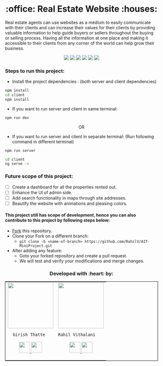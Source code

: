 <h1 align="center">:office: Real Estate Website :houses:</h1>

Real estate agents can use websites as a medium to easily communicate with their clients and can increase their values for their clients by providing valuable information to help guide buyers or sellers throughout the buying or selling process. Having all the information at one place and making it accessible to their clients from any corner of the world can help grow their business.


<div align="center">

[![](https://img.shields.io/badge/Made_with-NodeJS-green?style=for-the-badge&logo=javascript)](https://nodejs.org/en/ "NodeJS")
[![](https://img.shields.io/badge/Made_with-ExpressJS-white?style=for-the-badge&logo=express)](https://expressjs.com/ "ExpressJS")
[![](https://img.shields.io/badge/Made_with-Angular-red?style=for-the-badge&logo=angular)](https://angular.io/ "Angular")
[![](https://img.shields.io/badge/IDE-Visual_Studio_Code-blue?style=for-the-badge&logo=visual-studio-code)](https://code.visualstudio.com/ "Visual Studio Code IDE")
[![](https://img.shields.io/badge/Database-MongoDB-green?style=for-the-badge&logo=mongodb)](https://www.mongodb.com/ "MongoDB")
[![](https://img.shields.io/badge/Deployed_To-Heroku-indigo?style=for-the-badge&logo=heroku)](https://www.heroku.com/ "heroku")

</div>
 
### Steps to run this project:

- Install the project dependencies : (both server and client dependencies)

```bash
npm install
cd client
npm install
```

- If you want to run server and client in same terminal:
```bash
npm run dev
```
<p align="center"> OR </p>

- If you want to run server and client in separate terminal: (Run following command in different terminal)
```bash
npm run server
```

```bash
cd client
ng serve -o
```

### Future scope of this project:

* [ ] Create a dashboard for all the properties rented out.
* [ ] Enhance the UI of admin side.
* [ ] Add search functionality in maps through site addresses.
* [ ] Beautify the website with animations and pleasing colors.

#### This project still has scope of development, hence you can also contribute to this project by following steps below:
* [Fork](https://github.com/RahilV/AIT-MiniProject) this repository.
* Clone your Fork on a different branch:
	* `git clone -b <name-of-branch> https://github.com/RahilV/AIT-MiniProject.git`
* After adding any feature:
	* Goto your forked repository and create a pull request.
	* We will test and verify your modifications and merge changes.

<h3 align="center"><b>Developed with :heart: by: </b></h3>

<table style="border:1px solid black;margin-left:auto;margin-right:auto;">  
<tr>
  <td>
    <img src="https://avatars.githubusercontent.com/u/43734717?v=4" width="150" height="150"/>     
      
      Girish Thatte
  <p align="center">
    <a href = "https://github.com/girishgr8">
      <img src = "http://www.iconninja.com/files/241/825/211/round-collaboration-social-github-code-circle-network-icon.svg" width="36" height = "36"/>
    </a>
    <a href = "https://www.linkedin.com/in/girish-thatte/">
      <img src = "http://www.iconninja.com/files/863/607/751/network-linkedin-social-connection-circular-circle-media-icon.svg" width="36" height="36"/>
    </a>
  </p>
  </td>
  
  <td>
    <img align='center' src="https://avatars.githubusercontent.com/u/50208162?v=4" width="150" height="150">
     
    Rahil Vithalani
  <p align="center">
    <a href = "https://github.com/RahilV">
      <img src = "http://www.iconninja.com/files/241/825/211/round-collaboration-social-github-code-circle-network-icon.svg" width="36" height = "36"/>
    </a>
    <a href = "https://www.linkedin.com/in/rahil-vithalani-82373415b/">
      <img src = "http://www.iconninja.com/files/863/607/751/network-linkedin-social-connection-circular-circle-media-icon.svg" width="36" height="36"/>
    </a>
    </p>
  </td>
</tr>
</table>

